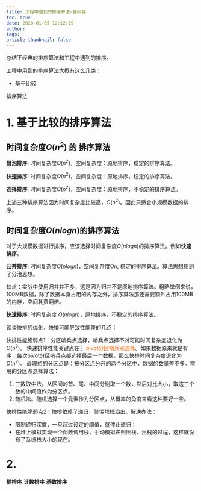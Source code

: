 ```yaml
---
title: 工程中遇到的排序算法-基础篇
toc: true
date: 2020-01-05 12:12:19
author:
tags:
article-thumbnail: false
---
```

总结下经典的排序算法和工程中遇到的排序。
<!--more-->
工程中用到的排序算法大概有这么几类：
- 基于比较



排序算法

# 1. 基于比较的排序算法

## 时间复杂度$O(n^2)$ 的 排序算法

**冒泡排序**: 时间复杂度$O(n^2)$，空间复杂度：原地排序，稳定的排序算法。

**快速排序**: 时间复杂度$O(n^2)$，空间复杂度：原地排序，稳定的排序算法。

**选择排序**: 时间复杂度$O(n^2)$，空间复杂度：原地排序，不稳定的排序算法。

上述三种排序算法因为时间复杂度比较高，$O(n^2)$。因此只适合小规模数据的排序。

## 时间复杂度$O(nlogn)$的排序算法
对于大规模数据进行排序，应该选择时间复杂度$O(nlogn)$的排序算法。例如**快速排序**。

**归并排序**: 时间复杂度$O(nlogn)$，空间复杂度On, 稳定的排序算法。算法思想用到了分治思想。

缺点：实战中使用归并并不多，这是因为归并不是原地排序算法。粗略举例来说，100MB数据，除了数据本身占用的内存之外，排序算法那还需要额外占用100MB的内存，空间耗费翻倍。

**快速排序**: 时间复杂度 $O(nlogn)$，原地排序，不稳定的排序算法。

谈谈快排的优化，快排可能导致性能差的几点：

快排性能脆弱点1：分区哨兵点选择，哨兵点选择不对可能时间复杂度退化为$O(n^2)$。 快速排序性能关键点在于 <font color="#FF6100">pivot分区哨兵点选择</font>。如果数据原来就是有序，每次pivot分区哨兵点都选择最后一个数据，那么快排时间复杂度退化为$O(n^2)$。 最理想的分区点是：被分区点分开的两个分区中，数据的数量差不多。常用的分区点选择算法：
1. 三数取中法。从区间的首、尾、中间分别取一个数，然后对比大小，取这三个数的中间值作为分区点。
2. 随机法。随机选择一个元素作为分区点，从概率的角度来看这种要好一些。

快排性能脆弱点2：快排依赖了递归，警惕堆栈溢出。解决办法：
- 限制递归深度，一旦超过设定的阈值，就停止递归；
- 在堆上模拟实现一个函数调用栈，手动模拟递归压栈、出栈的过程，这样就没有了系统栈大小的现在。

# 2. 

**桶排序**
**计数排序**
**基数排序**

# 
